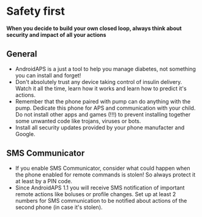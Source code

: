 # Safety first

**When you decide to build your own closed loop, always think about security and impact of all your actions**

## General

* AndroidAPS is a just a tool to help you manage diabetes, not something you can install and forget!
* Don't absolutely trust any device taking control of insulin delivery. Watch it all the time, learn how it works and learn how to predict it's actions.
* Remember that the phone paired with pump can do anything with the pump. Dedicate this phone for APS and communication with your child. Do not install other apps and games (!!!) to prevent installing together some unwanted code like trojans, viruses or bots.
* Install all security updates provided by your phone manufacter and Google.

## SMS Communicator

* If you enable SMS Communicator, consider what could happen when the phone enabled for remote commands is stolen! So always protect it at least by a PIN code.
* Since AndroidAPS 1.1 you will receive SMS notification of important remote actions like boluses or profile changes. Set up at least 2 numbers for SMS communication to be notified about actions of the second phone (in case it's stolen).
